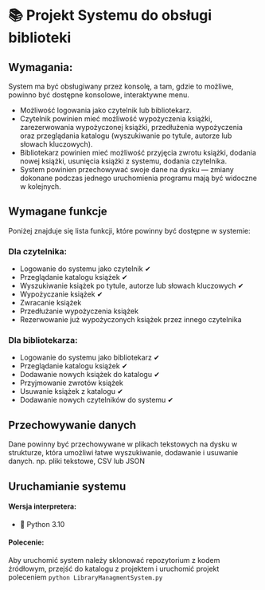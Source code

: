 # 📚 Projekt Systemu do obsługi biblioteki

## Wymagania:

System ma być obsługiwany przez konsolę, a tam, gdzie to możliwe, powinno być dostępne konsolowe, interaktywne menu.

- Możliwość logowania jako czytelnik lub bibliotekarz.
- Czytelnik powinien mieć możliwość wypożyczenia książki, zarezerwowania wypożyczonej książki, przedłużenia wypożyczenia oraz przeglądania katalogu (wyszukiwanie po tytule, autorze lub słowach kluczowych).
- Bibliotekarz powinien mieć możliwość przyjęcia zwrotu książki, dodania nowej książki, usunięcia książki z systemu, dodania czytelnika.
- System powinien przechowywać swoje dane na dysku — zmiany dokonane podczas jednego uruchomienia programu mają być widoczne w kolejnych.

## Wymagane funkcje

Poniżej znajduje się lista funkcji, które powinny być dostępne w systemie:

### Dla czytelnika:

- Logowanie do systemu jako czytelnik ✔
- Przeglądanie katalogu książek ✔
- Wyszukiwanie książek po tytule, autorze lub słowach kluczowych ✔
- Wypożyczanie książek ✔
- Zwracanie książek
- Przedłużanie wypożyczenia książek
- Rezerwowanie już wypożyczonych książek przez innego czytelnika

### Dla bibliotekarza:

- Logowanie do systemu jako bibliotekarz ✔
- Przeglądanie katalogu książek ✔
- Dodawanie nowych książek do katalogu ✔
- Przyjmowanie zwrotów książek 
- Usuwanie książek z katalogu ✔
- Dodawanie nowych czytelników do systemu ✔

## Przechowywanie danych

Dane powinny być przechowywane w plikach tekstowych na dysku w strukturze, która umożliwi łatwe wyszukiwanie, dodawanie i usuwanie danych.
np. pliki tekstowe, CSV lub JSON

## Uruchamianie systemu

#### Wersja interpretera:

- 🐍 Python 3.10

#### Polecenie:

Aby uruchomić system należy sklonować repozytorium z kodem źródłowym, 
przejść do katalogu z projektem i uruchomić projekt poleceniem `python LibraryManagmentSystem.py`
